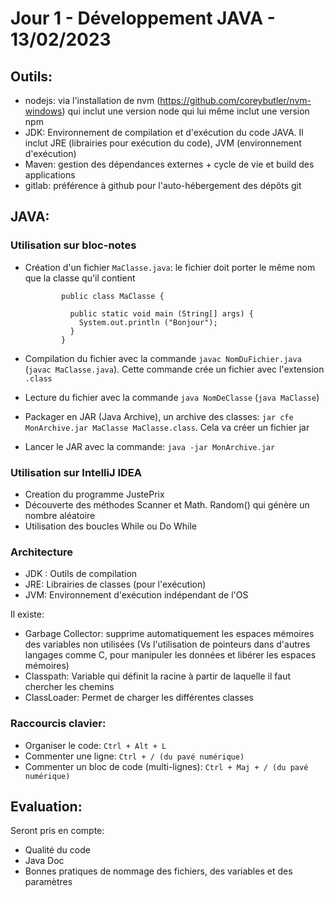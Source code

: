 # Jour 1 - Développement JAVA - 13/02/2023

## Outils: 

- nodejs: via l'installation de nvm (https://github.com/coreybutler/nvm-windows) qui inclut une version node qui lui même inclut une version npm
- JDK: Environnement de compilation et d'exécution du code JAVA. Il inclut JRE (librairies pour exécution du code), JVM (environnement d'exécution)
- Maven: gestion des dépendances externes + cycle de vie et build des applications
- gitlab: préférence à github pour l'auto-hébergement des dépôts git

## JAVA:

### Utilisation sur bloc-notes

- Création d'un fichier `MaClasse.java`: le fichier doit porter le même nom que la classe qu'il contient
  
              public class MaClasse {
  
                public static void main (String[] args) {
                  System.out.println ("Bonjour");
                }
              }

- Compilation du fichier avec la commande `javac NomDuFichier.java` (`javac MaClasse.java`). Cette commande crée un fichier avec l'extension `.class`
- Lecture du fichier avec la commande `java NomDeClasse` (`java MaClasse`)
- Packager en JAR (Java Archive), un archive des classes: `jar cfe MonArchive.jar MaClasse MaClasse.class`. Cela va créer un fichier jar
- Lancer le JAR avec la commande: `java -jar MonArchive.jar`


### Utilisation sur IntelliJ IDEA

- Creation du programme JustePrix 
- Découverte des méthodes Scanner et Math. Random() qui génère un nombre aléatoire
- Utilisation des boucles While ou Do While

### Architecture

- JDK : Outils de compilation
- JRE: Librairies de classes (pour l'exécution)
- JVM: Environnement d'exécution indépendant de l'OS

Il existe: 
- Garbage Collector: supprime automatiquement les espaces mémoires des variables non utilisées (Vs l'utilisation de pointeurs dans d'autres langages comme C, pour manipuler les données et libérer les espaces mémoires)
- Classpath: Variable qui définit la racine à partir de laquelle il faut chercher les chemins
- ClassLoader: Permet de charger les différentes classes

### Raccourcis clavier:

- Organiser le code: `Ctrl + Alt + L`
- Commenter une ligne: `Ctrl + / (du pavé numérique)`
- Commenter un bloc de code (multi-lignes): `Ctrl + Maj + / (du pavé numérique)`

## Evaluation:

Seront pris en compte:
- Qualité du code
- Java Doc
- Bonnes pratiques de nommage des fichiers, des variables et des paramètres
